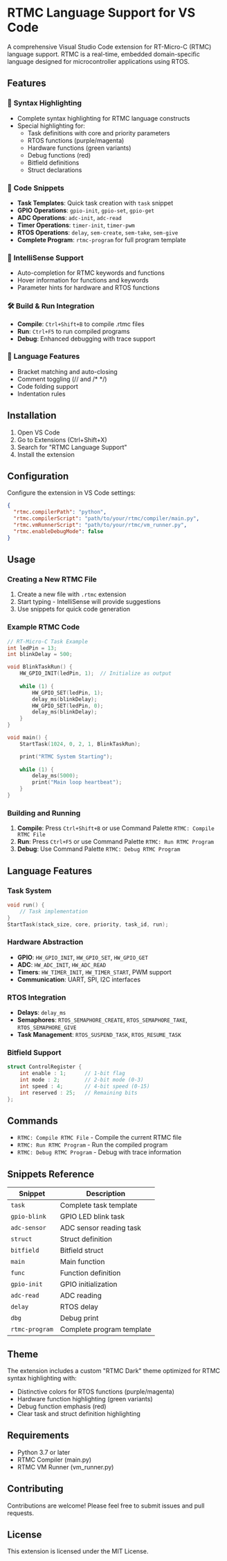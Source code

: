 # RTMC Language Support for VS Code

A comprehensive Visual Studio Code extension for RT-Micro-C (RTMC) language support. RTMC is a real-time, embedded domain-specific language designed for microcontroller applications using RTOS.

## Features

### 🎨 **Syntax Highlighting**
- Complete syntax highlighting for RTMC language constructs
- Special highlighting for:
  - Task definitions with core and priority parameters
  - RTOS functions (purple/magenta)
  - Hardware functions (green variants)
  - Debug functions (red)
  - Bitfield definitions
  - Struct declarations

### 📝 **Code Snippets**
- **Task Templates**: Quick task creation with `task` snippet
- **GPIO Operations**: `gpio-init`, `gpio-set`, `gpio-get`
- **ADC Operations**: `adc-init`, `adc-read`
- **Timer Operations**: `timer-init`, `timer-pwm`
- **RTOS Operations**: `delay`, `sem-create`, `sem-take`, `sem-give`
- **Complete Program**: `rtmc-program` for full program template

### 🔧 **IntelliSense Support**
- Auto-completion for RTMC keywords and functions
- Hover information for functions and keywords
- Parameter hints for hardware and RTOS functions

### 🛠️ **Build & Run Integration**
- **Compile**: `Ctrl+Shift+B` to compile .rtmc files
- **Run**: `Ctrl+F5` to run compiled programs
- **Debug**: Enhanced debugging with trace support

### 🎯 **Language Features**
- Bracket matching and auto-closing
- Comment toggling (// and /* */)
- Code folding support
- Indentation rules

## Installation

1. Open VS Code
2. Go to Extensions (Ctrl+Shift+X)
3. Search for "RTMC Language Support"
4. Install the extension

## Configuration

Configure the extension in VS Code settings:

```json
{
  "rtmc.compilerPath": "python",
  "rtmc.compilerScript": "path/to/your/rtmc/compiler/main.py",
  "rtmc.vmRunnerScript": "path/to/your/rtmc/vm_runner.py",
  "rtmc.enableDebugMode": false
}
```

## Usage

### Creating a New RTMC File

1. Create a new file with `.rtmc` extension
2. Start typing - IntelliSense will provide suggestions
3. Use snippets for quick code generation

### Example RTMC Code

```c
// RT-Micro-C Task Example
int ledPin = 13;
int blinkDelay = 500;

void BlinkTaskRun() {
    HW_GPIO_INIT(ledPin, 1);  // Initialize as output
    
    while (1) {
        HW_GPIO_SET(ledPin, 1);
        delay_ms(blinkDelay);
        HW_GPIO_SET(ledPin, 0);
        delay_ms(blinkDelay);
    }
}

void main() {
    StartTask(1024, 0, 2, 1, BlinkTaskRun);

    print("RTMC System Starting");
    
    while (1) {
        delay_ms(5000);
        print("Main loop heartbeat");
    }
}
```

### Building and Running

1. **Compile**: Press `Ctrl+Shift+B` or use Command Palette `RTMC: Compile RTMC File`
2. **Run**: Press `Ctrl+F5` or use Command Palette `RTMC: Run RTMC Program`
3. **Debug**: Use Command Palette `RTMC: Debug RTMC Program`

## Language Features

### Task System
```c
void run() {
    // Task implementation
}
StartTask(stack_size, core, priority, task_id, run);
```

### Hardware Abstraction
- **GPIO**: `HW_GPIO_INIT`, `HW_GPIO_SET`, `HW_GPIO_GET`
- **ADC**: `HW_ADC_INIT`, `HW_ADC_READ`
- **Timers**: `HW_TIMER_INIT`, `HW_TIMER_START`, PWM support
- **Communication**: UART, SPI, I2C interfaces

### RTOS Integration
- **Delays**: `delay_ms`
- **Semaphores**: `RTOS_SEMAPHORE_CREATE`, `RTOS_SEMAPHORE_TAKE`, `RTOS_SEMAPHORE_GIVE`
- **Task Management**: `RTOS_SUSPEND_TASK`, `RTOS_RESUME_TASK`

### Bitfield Support
```c
struct ControlRegister {
    int enable : 1;      // 1-bit flag
    int mode : 2;        // 2-bit mode (0-3)
    int speed : 4;       // 4-bit speed (0-15)
    int reserved : 25;   // Remaining bits
};
```

## Commands

- `RTMC: Compile RTMC File` - Compile the current RTMC file
- `RTMC: Run RTMC Program` - Run the compiled program
- `RTMC: Debug RTMC Program` - Debug with trace information

## Snippets Reference

| Snippet | Description |
|---------|-------------|
| `task` | Complete task template |
| `gpio-blink` | GPIO LED blink task |
| `adc-sensor` | ADC sensor reading task |
| `struct` | Struct definition |
| `bitfield` | Bitfield struct |
| `main` | Main function |
| `func` | Function definition |
| `gpio-init` | GPIO initialization |
| `adc-read` | ADC reading |
| `delay` | RTOS delay |
| `dbg` | Debug print |
| `rtmc-program` | Complete program template |

## Theme

The extension includes a custom "RTMC Dark" theme optimized for RTMC syntax highlighting with:
- Distinctive colors for RTOS functions (purple/magenta)
- Hardware function highlighting (green variants)
- Debug function emphasis (red)
- Clear task and struct definition highlighting

## Requirements

- Python 3.7 or later
- RTMC Compiler (main.py)
- RTMC VM Runner (vm_runner.py)

## Contributing

Contributions are welcome! Please feel free to submit issues and pull requests.

## License

This extension is licensed under the MIT License.
